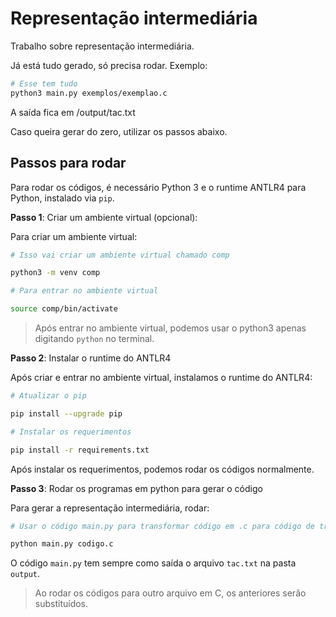 # **Representação intermediária**

Trabalho sobre representação intermediária.

Já está tudo gerado, só precisa rodar. Exemplo:

```bash
# Esse tem tudo
python3 main.py exemplos/exemplao.c
```

A saída fica em /output/tac.txt

Caso queira gerar do zero, utilizar os passos abaixo.

## Passos para rodar

Para rodar os códigos, é necessário Python 3 e o runtime ANTLR4 para Python, instalado via `pip`.

**Passo 1**: Criar um ambiente virtual (opcional):

Para criar um ambiente virtual:

```bash
# Isso vai criar um ambiente virtual chamado comp

python3 -m venv comp

# Para entrar no ambiente virtual

source comp/bin/activate

```

> Após entrar no ambiente virtual, podemos usar o python3 apenas digitando `python` no terminal.

**Passo 2**: Instalar o runtime do ANTLR4

Após criar e entrar no ambiente virtual, instalamos o runtime do ANTLR4:

```bash
# Atualizar o pip

pip install --upgrade pip

# Instalar os requerimentos

pip install -r requirements.txt
```

Após instalar os requerimentos, podemos rodar os códigos normalmente.

**Passo 3**: Rodar os programas em python para gerar o código

Para gerar a representação intermediária, rodar:

```bash
# Usar o código main.py para transformar código em .c para código de três endereços:

python main.py codigo.c
```

O código `main.py` tem sempre como saída o arquivo `tac.txt` na pasta `output`.

> Ao rodar os códigos para outro arquivo em C, os anteriores serão substituídos.
